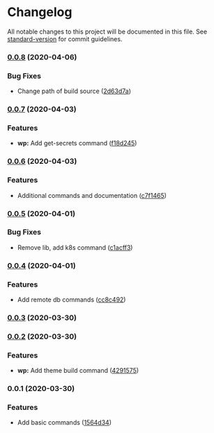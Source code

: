 # Changelog

All notable changes to this project will be documented in this file. See [standard-version](https://github.com/conventional-changelog/standard-version) for commit guidelines.

### [0.0.8](https://github.com/AlephSF/nought-dev-scripts/compare/v0.0.7...v0.0.8) (2020-04-06)


### Bug Fixes

* Change path of build source ([2d63d7a](https://github.com/AlephSF/nought-dev-scripts/commit/2d63d7a0d2dc4d1a7c149f0fe7fc1406a21a210d))

### [0.0.7](https://github.com/AlephSF/nought-dev-scripts/compare/v0.0.6...v0.0.7) (2020-04-03)


### Features

* **wp:** Add get-secrets command ([f18d245](https://github.com/AlephSF/nought-dev-scripts/commit/f18d245ec0261c4130e52059eb3934a006f9cfe5))

### [0.0.6](https://github.com/AlephSF/nought-dev-scripts/compare/v0.0.5...v0.0.6) (2020-04-03)


### Features

* Additional commands and documentation ([c7f1465](https://github.com/AlephSF/nought-dev-scripts/commit/c7f1465370bb8a6d42e480c3f3fe52b7ec152704))

### [0.0.5](https://github.com/AlephSF/nought-dev-scripts/compare/v0.0.4...v0.0.5) (2020-04-01)


### Bug Fixes

* Remove lib, add k8s command ([c1acff3](https://github.com/AlephSF/nought-dev-scripts/commit/c1acff35e17132fa617d4f73a55b5052b394662d))

### [0.0.4](https://github.com/AlephSF/nought-dev-scripts/compare/v0.0.3...v0.0.4) (2020-04-01)


### Features

* Add remote db commands ([cc8c492](https://github.com/AlephSF/nought-dev-scripts/commit/cc8c492ff5f014b92525f031b7e5eaf5518049ef))

### [0.0.3](https://github.com/AlephSF/nought-dev-scripts/compare/v0.0.2...v0.0.3) (2020-03-30)

### [0.0.2](https://github.com/AlephSF/nought-dev-scripts/compare/v0.0.1...v0.0.2) (2020-03-30)


### Features

* **wp:** Add theme build command ([4291575](https://github.com/AlephSF/nought-dev-scripts/commit/42915750bd729b3aba62ef0c1737960a4b6f328b))

### 0.0.1 (2020-03-30)


### Features

* Add basic commands ([1564d34](https://github.com/AlephSF/nought-dev-scripts/commit/1564d34ffa22255fe64f146d8c5b2276abc08d99))

